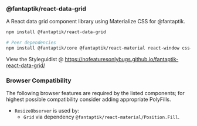 ### @fantaptik/react-data-grid  
A React data grid component library using Materialize CSS for @fantaptik.

```bash
npm install @fantaptik/react-data-grid

# Peer dependencies
npm install @fantaptik/core @fantaptik/react-material react-window css-box-model hoist-non-react-statics materialize-css react react-dom
```

View the Styleguidist @ https://nofeaturesonlybugs.github.io/fantaptik-react-data-grid/

### Browser Compatibility  
The following browser features are required by the listed components; for highest possible compatibility consider adding appropriate PolyFills.

+ `ResizeObserver` is used by:
    + `Grid` via dependency `@fantaptik/react-material/Position.Fill`.
